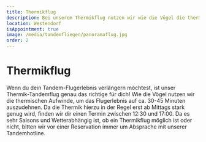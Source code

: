```yaml
---
title: Thermikflug
description: Bei unserem Thermikflug nutzen wir wie die Vögel die thermischen Aufwinde, um  ca. 30-45 Mnuten über die atemberaubende Kulisse der Kitzubüheler Alpen zu fliegen.
location: Westendorf
isAppointment: true
image: /media/tandemfliegen/panoramaflug.jpg
order: 2
---
```


# Thermikflug

Wenn du dein Tandem-Flugerlebnis verlängern möchtest, ist unser Thermik-Tandemflug genau das richtige für dich! Wie die Vögel nutzen wir die thermischen Aufwinde, um das Flugerlebnis auf ca. 30-45 Minuten auszudehnen. Da die Thermik hierzu in der Regel erst ab Mittags stark genug wird, finden wir dir einen Termin zwischen 12:30 und 17:00. Da es sehr Saisons und Wetterabhängig ist, ob ein Thermikflug möglich ist oder nicht, bitten wir vor einer Reservation immer um Absprache mit unserer Tandemhotline.
